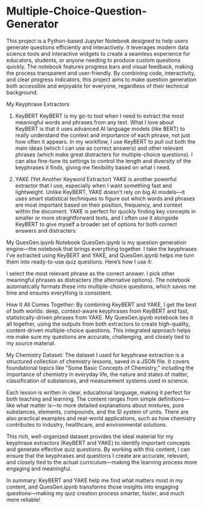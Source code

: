 # Multiple-Choice-Question-Generator

This project is a Python-based Jupyter Notebook designed to help users generate questions efficiently and interactively. It leverages modern data science tools and interactive widgets to create a seamless experience for educators, students, or anyone needing to produce custom questions quickly. The notebook features progress bars and visual feedback, making the process transparent and user-friendly. By combining code, interactivity, and clear progress indicators, this project aims to make question generation both accessible and enjoyable for everyone, regardless of their technical background.


My Keyphrase Extractors
1. KeyBERT
KeyBERT is my go-to tool when I need to extract the most meaningful words and phrases from any text. What I love about KeyBERT is that it uses advanced AI language models (like BERT) to really understand the context and importance of each phrase, not just how often it appears. In my workflow, I use KeyBERT to pull out both the main ideas (which I can use as correct answers) and other relevant phrases (which make great distracters for multiple-choice questions). I can also fine-tune its settings to control the length and diversity of the keyphrases it finds, giving me flexibility based on what I need.

2. YAKE (Yet Another Keyword Extractor)
YAKE is another powerful extractor that I use, especially when I want something fast and lightweight. Unlike KeyBERT, YAKE doesn’t rely on big AI models—it uses smart statistical techniques to figure out which words and phrases are most important based on their position, frequency, and context within the document. YAKE is perfect for quickly finding key concepts in smaller or more straightforward texts, and I often use it alongside KeyBERT to give myself a broader set of options for both correct answers and distracters.

My QuesGen.ipynb Notebook
QuesGen.ipynb is my question generation engine—the notebook that brings everything together. I take the keyphrases I’ve extracted using KeyBERT and YAKE, and QuesGen.ipynb helps me turn them into ready-to-use quiz questions. Here’s how I use it:

I select the most relevant phrase as the correct answer.
I pick other meaningful phrases as distracters (the alternative options).
The notebook automatically formats these into multiple-choice questions, which saves me time and ensures everything is consistent.

How It All Comes Together:
By combining KeyBERT and YAKE, I get the best of both worlds: deep, context-aware keyphrases from KeyBERT and fast, statistically-driven phrases from YAKE. My QuesGen.ipynb notebook ties it all together, using the outputs from both extractors to create high-quality, content-driven multiple-choice questions. This integrated approach helps me make sure my questions are accurate, challenging, and closely tied to my source material.

My Chemistry Dataset:
The dataset I used for keyphrase extraction is a structured collection of chemistry lessons, saved in a JSON file. It covers foundational topics like "Some Basic Concepts of Chemistry," including the importance of chemistry in everyday life, the nature and states of matter, classification of substances, and measurement systems used in science.

Each lesson is written in clear, educational language, making it perfect for both teaching and learning. The content ranges from simple definitions—like what matter is—to more detailed explanations about mixtures, pure substances, elements, compounds, and the SI system of units. There are also practical examples and real-world applications, such as how chemistry contributes to industry, healthcare, and environmental solutions.

This rich, well-organized dataset provides the ideal material for my keyphrase extractors (KeyBERT and YAKE) to identify important concepts and generate effective quiz questions. By working with this content, I can ensure that the keyphrases and questions I create are accurate, relevant, and closely tied to the actual curriculum—making the learning process more engaging and meaningful.

In summary:
KeyBERT and YAKE help me find what matters most in my content, and QuesGen.ipynb transforms those insights into engaging questions—making my quiz creation process smarter, faster, and much more reliable!

